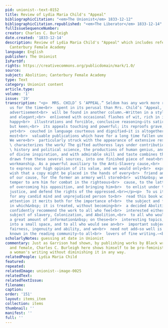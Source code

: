 ```yaml
---
pid: unionist--text-0152
title: Review of Lydia Maria Child's "Appeal"
bibliographicCitation: "<em>The Unionist</em> 1833-12-12"
bibliographicCitation.republished: "<em>The Liberator</em> 1833-12-14"
fullIssueSequenceNumber: 
creator: Charles C. Burleigh
date.created: '1833-12-14'
description: Review of Lydia Maria Child's "Appeal" which includes references to the
  Canterbury Female Academy
language: English
publisher: The Unionist
IsPartOf: 
rights: https://creativecommons.org/publicdomain/mark/1.0/
source: 
subject: Abolition; Canterbury Female Academy
type: Text
category: Unionist content
article.type: 
volume: '1'
issue: '19'
transcription: "<p>  MRS. CHILD’ S ‘APPEAL.” Seldom has any work more richly repaid
  us for the time<br>  spent in its perusal than Mrs. Child’s ‘Appeal,’ of which an
  advertisement<br>  will be found in another column.—Written in a style, easy, simple
  and elegant;<br>  enlivened with occasional flashes of wit, rich in important facts,
  happy<br>  illustrations and forcible, conclusive reasoning—its satire delicate
  but keen;<br>  its appeals touching and powerful; its reproofs grave, just and severe,
  yet<br>  couched in language courteous and dignified—it is altogether one of the
  most<br>  valuable publications which have for a long time fallen under our eye.
  We were<br>  particularly struck with the appearance of extensive research which<br>
  \ characterizes the work/ The gifted authoress lays under contribution; law,<br>
  \ history and political science, the productions of human genius, and the<br>  records
  of divine inspiration, and with admirable skill and taste combines the<br>  materials
  drawn from these several sources, into one finished piece of neat<br>  &amp; polished
  workmanship. As a powerful auxiliary to the Anti-Slavery cause,<br>  we feel unable
  to express our high opinion of its value, and we would only<br>  express our ardent
  wish that a copy might be placed in the hands of every<br>  friend and every enemy
  of our cause, for the former an armory well stored<br>  with&nbsp; weapons of approved
  temper to arm him for combat in the righteous<br>  cause, to the latter the means
  of overcoming his opposition, and bringing him<br>  to enlist under the banner of
  justice, and defend the rights of the oppressed.<br></p><p>  To us it appears impossible
  for any candid mind and unprejudiced person to<br>  read this book with the&nbsp;
  attention it merits both for the importance of<br>  the subject and for the manner
  in which&nbsp; it is treated, without becoming<br>  a decided Abolitionist. We can
  confidently recommend the work to all who feel<br>  interested either way on the
  subject of slavery, Colonization, and Abolition,<br>  to all who would wish for
  a great amount of information&nbsp; on these<br>  interesting topics, compressed
  into a small space, and to all who would see an<br>  important subject handled with&nbsp;
  fairness, ingenuity and ability, and we<br>  need not add—so well is Mrs. Child
  known in the reading community—to all<br>  lovers of fine writing.—<br>  <em>Unionist</em></p>"
scholarlyNotes: guessing at date in Unionist
commentary: Just as Garrison had shown, by publishing works by Black writers male
  and female, Charles C. Burleigh here shows himself to be pro-feminist in praising
  a woman's writing without diminishing it in any way.
relatedPeople: Lydia Maria Child
featured: 
repeated: 
relatedImage: unionist--image-0025
relatedText: 
relatedTextIssue: 
filename: 
caption: 
order: '151'
layout: items_item
collection: items
thumbnail: ''
manifest: ''
full: ''
---
```

